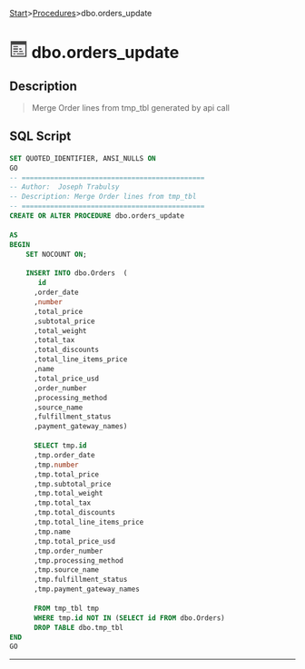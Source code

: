 [Start](../start.md)>[Procedures](Procedures.md)>dbo.orders_update


# ![logo](../Images/procedure.svg) dbo.orders_update

## <a name="#Description"></a>Description
> Merge Order lines from tmp_tbl generated by api call
## <a name="#SqlScript"></a>SQL Script
```SQL
SET QUOTED_IDENTIFIER, ANSI_NULLS ON
GO
-- =============================================
-- Author:	Joseph Trabulsy
-- Description:	Merge Order lines from tmp_tbl
-- =============================================
CREATE OR ALTER PROCEDURE dbo.orders_update 

AS
BEGIN
	SET NOCOUNT ON;

	INSERT INTO dbo.Orders 	(
	   id
	  ,order_date
      ,number
      ,total_price
      ,subtotal_price
      ,total_weight
      ,total_tax
      ,total_discounts
      ,total_line_items_price
      ,name
      ,total_price_usd
      ,order_number
      ,processing_method
      ,source_name
      ,fulfillment_status
      ,payment_gateway_names)
	  
	  SELECT tmp.id
      ,tmp.order_date
      ,tmp.number
      ,tmp.total_price
      ,tmp.subtotal_price
      ,tmp.total_weight
      ,tmp.total_tax
      ,tmp.total_discounts
      ,tmp.total_line_items_price
      ,tmp.name
      ,tmp.total_price_usd
      ,tmp.order_number
      ,tmp.processing_method
      ,tmp.source_name
      ,tmp.fulfillment_status
      ,tmp.payment_gateway_names

	  FROM tmp_tbl tmp
	  WHERE tmp.id NOT IN (SELECT id FROM dbo.Orders)
	  DROP TABLE dbo.tmp_tbl
END
GO
```

___